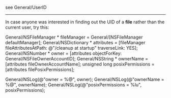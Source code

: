 see General/UserID

----

In case anyone was interested in finding out the UID of a **file** rather than the current user, try this:

    
General/NSFileManager * fileManager = General/[NSFileManager defaultManager];
General/NSDictionary * attributes = [fileManager fileAttributesAtPath: @"/cleanup at startup" traverseLink: YES];
General/NSNumber * owner = [attributes objectForKey: General/NSFileOwnerAccountID];
General/NSString * ownerName = [attributes fileOwnerAccountName];
unsigned long posixPermissions = [attributes filePosixPermissions];

General/NSLog(@"owner = %@", owner);
General/NSLog(@"ownerName = %@", ownerName);
General/NSLog(@"posixPermissions = %lu", posixPermissions);
